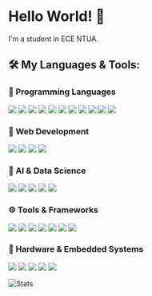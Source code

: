 # Hello World! 👋  
I'm a student in ECE NTUA.

## 🛠 My Languages & Tools:

### 🚀 Programming Languages  
<p align="left">
  <img src="https://img.shields.io/badge/-Python-3776AB?style=flat-square&logo=python&logoColor=white" />
  <img src="https://img.shields.io/badge/-Java-007396?style=flat-square&logo=coffeescript&logoColor=white" />
  <img src="https://img.shields.io/badge/-JavaScript-F7DF1E?style=flat-square&logo=javascript&logoColor=black" />
  <img src="https://img.shields.io/badge/-Prolog-E61F06?style=flat-square&logo=prolog&logoColor=white" />
  <img src="https://img.shields.io/badge/-OCaml-EC6813?style=flat-square&logo=ocaml&logoColor=white" />
  <img src="https://img.shields.io/badge/-SML-BA0051?style=flat-square&logo=reason&logoColor=white" />
  <img src="https://img.shields.io/badge/-C++-00599C?style=flat-square&logo=cplusplus&logoColor=white" />
  <img src="https://img.shields.io/badge/-C-A8B9CC?style=flat-square&logo=c&logoColor=white" />
  <img src="https://img.shields.io/badge/-PHP-777BB4?style=flat-square&logo=php&logoColor=white" />
  <img src="https://img.shields.io/badge/-SQL-4479A1?style=flat-square&logo=postgresql&logoColor=white" />
  <img src="https://img.shields.io/badge/-Dart-0175C2?style=flat-square&logo=dart&logoColor=white" />
</p>

### 📌 Web Development
<p align="left">
  <img src="https://img.shields.io/badge/-HTML-E34F26?style=flat-square&logo=html5&logoColor=white" />
  <img src="https://img.shields.io/badge/-CSS-1572B6?style=flat-square&logo=css3&logoColor=white" />
  <img src="https://img.shields.io/badge/-Flutter-02569B?style=flat-square&logo=flutter&logoColor=white" />
  <img src="https://img.shields.io/badge/-Flask-000000?style=flat-square&logo=flask&logoColor=white" />
</p>
</p>

### 🔬 AI & Data Science  
<p align="left">
  <img src="https://img.shields.io/badge/-R-276DC3?style=flat-square&logo=r&logoColor=white" />
  <img src="https://img.shields.io/badge/-YOLOv8-00FFFF?style=flat-square&logo=ultralytics&logoColor=black" />
  <img src="https://img.shields.io/badge/-Jupyter-FA0F00?style=flat-square&logo=jupyter&logoColor=white" />
  <img src="https://img.shields.io/badge/-Anaconda-44A833?style=flat-square&logo=anaconda&logoColor=white" />
  <img src="https://img.shields.io/badge/-MATLAB-0076A8?style=flat-square&logo=mathworks&logoColor=white" />
</p>

### ⚙️ Tools & Frameworks
<p align="left">
  <img src="https://img.shields.io/badge/-Clang++/Clang-00599C?style=flat-square&logo=llvm&logoColor=white" />
  <img src="https://img.shields.io/badge/-LLVM-262D3A?style=flat-square&logo=llvm&logoColor=white" />
  <img src="https://img.shields.io/badge/-Flex/Bison-00599C?style=flat-square&logo=gnu&logoColor=white" />
  <img src="https://img.shields.io/badge/-Git-F05032?style=flat-square&logo=git&logoColor=white" />
  <img src="https://img.shields.io/badge/-Bash-4EAA25?style=flat-square&logo=gnu-bash&logoColor=white" />
  <img src="https://img.shields.io/badge/-Shell-FFD500?style=flat-square&logo=powershell&logoColor=black" />
  <img src="https://img.shields.io/badge/-Oracle_VM-F80000?style=flat-square&logo=oracle&logoColor=white" />
</p>

### 🔌 Hardware & Embedded Systems  
<p align="left">
  <img src="https://img.shields.io/badge/-ATmega328PB-008000?style=flat-square&logo=atmel&logoColor=white" />
  <img src="https://img.shields.io/badge/-Intel%208085-0071C5?style=flat-square&logo=intel&logoColor=white" />
  <img src="https://img.shields.io/badge/-MIPS-00599C?style=flat-square&logo=mips&logoColor=white" />
  <img src="https://img.shields.io/badge/-Arduino-00979D?style=flat-square&logo=arduino&logoColor=white" />
  <img src="https://img.shields.io/badge/-Raspberry%20Pi-A22846?style=flat-square&logo=raspberrypi&logoColor=white" />
</p>








![Stats](https://github-readme-stats.vercel.app/api?username=amark-23&show_icons=true&theme=tokyonight)
